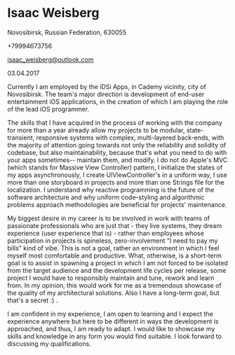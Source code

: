 # Isaac Weisberg

Novosibirsk, Russian Federation, 630055

+79994673756

isaac_weisberg@outlook.com

03.04.2017

Currently I am employed by the iDSi Apps, in Cademy vicinity, city of Novosibirsk. The team's major direction is development of end-user entertainment iOS applications, in the creation of which I am playing the role of the lead iOS programmer.

The skills that I have acquired in the process of working with the company for more than a year already allow my projects to be modular, state-transient, responsive systems with complex, multi-layered back-ends, with the majority of attention going towards not only the reliability and solidity of codebase, but also maintainability, because that's what you need to do with your apps sometimes-- maintain them, and modify. I do not do Apple's MVC (which stands for Massive View Controller) pattern, I initialize the states of my apps asynchronously, I create UIViewController's in a uniform way, I use more than one storyboard in projects and more than one Strings file for the localization. I understand why reactive programming is the future of the software architecture and why uniform code-styling and algorithmic problems approach methodologies are beneficial for projects' maintenance.

My biggest desire in my career is to be involved in work with teams of passionate professionals who are just that - they live systems, they dream experience (user experience that is) - rather than employees whose participation in projects is spineless, zero-involvement "I need to pay my bills" kind of vibe. This is not a goal, rather an environment in which I feel myself most comfortable and productive. What, otherwise, is a short-term goal is to assist in spawning a project in which I am not forced to be isolated from the target audience and the development life cycles per release, some project I would have to responsibly maintain and tune, rework and learn from. In my opinion, this would work for me as a tremendous showcase of the quality of my architectural solutions. Also I have a long-term goal, but that's a secret :) .

I am confident in my experience, I am open to learning and I expect the experience anywhere but here to be different in ways the development is approached, and thus, I am ready to adapt. I would like to showcase my skills and knowledge in any form you would find suitable. I look forward to discussing my qualifications.
